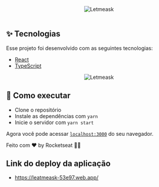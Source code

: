 <div align="center">
 <img alt="Letmeask" title="Letmeask"            src="https://raw.githubusercontent.com/jessicaidro/letmeask/88e5db1476241d7c126920b64d27ea89fb8a0e2a/src/assets/images/logo.svg" />
</div>


<br>

## ✨ Tecnologias

Esse projeto foi desenvolvido com as seguintes tecnologias:

- [React](https://reactjs.org)
- [TypeScript](https://www.typescriptlang.org/)


<div align="center">
  <img alt="Letmeask" title="Letmeask" 
  src="https://drive.google.com/file/d/11FV3PtqBiJd_55_WxJcWUwlGSBR0SCLc/view" />
</div>

## 🚀 Como executar

- Clone o repositório
- Instale as dependências com `yarn`
- Inicie o servidor com `yarn start`

Agora você pode acessar [`localhost:3000`](http://localhost:3000) do seu navegador.


Feito com ♥ by Rocketseat 👋🏻 


## Link do deploy da aplicação

- https://leatmeask-53e97.web.app/
